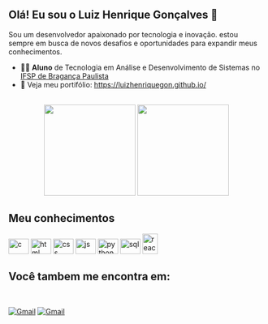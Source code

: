 ## Olá! Eu sou o Luiz Henrique Gonçalves 👋 

Sou um desenvolvedor apaixonado por tecnologia e inovação. estou sempre em busca de novos desafios e oportunidades para expandir meus conhecimentos.

- 👨‍🎓 **Aluno** de Tecnologia em Análise e Desenvolvimento de Sistemas no [IFSP de Bragança Paulista](https://bra.ifsp.edu.br/)
- 📃 Veja meu portifólio: https://luizhenriquegon.github.io/

<div align="center">
<br>
  <img height="180em" src="https://github-readme-stats.vercel.app/api?username=LuizHenriqueGon&show_icons=true&theme=nightowl&include_all_commits=true&count_private=true"/>
  <img height="180em" src="https://github-readme-stats.vercel.app/api/top-langs/?username=LuizHenriqueGon&layout=compact&langs_count=16&theme=nightowl"/>
</div>

## Meu conhecimentos 
<div>
  <img alt="c" height="30" width="40" src="https://cdn.jsdelivr.net/gh/devicons/devicon@latest/icons/c/c-original.svg" />
  <img alt="html" height="30" width="40" src="https://cdn.jsdelivr.net/gh/devicons/devicon@latest/icons/html5/html5-original.svg" />
  <img alt="css" height="30" width="40" src="https://cdn.jsdelivr.net/gh/devicons/devicon@latest/icons/css3/css3-original.svg" />
  <img alt="js" height="30" width="40" src="https://cdn.jsdelivr.net/gh/devicons/devicon@latest/icons/javascript/javascript-original.svg" />
  <img alt="python" height="30" width="40" src="https://cdn.jsdelivr.net/gh/devicons/devicon@latest/icons/python/python-original.svg" />
  <img alt="sql" height= "30" width="40" src="https://cdn.jsdelivr.net/gh/devicons/devicon@latest/icons/mysql/mysql-original.svg" /> 
  <img alt='react' width="30" height="40" src="https://img.icons8.com/color/48/react-native.png" alt="react-native"/>
  
</div>

## Você tambem me encontra em: 
<div style="display: inline_block"><br/>

[![Gmail](https://img.shields.io/badge/Gmail-D14836?style=for-the-badge&logo=gmail&logoColor=white)](mailto:luizhenriquegoncalves2004@gmail.com) 
[![Gmail](https://img.shields.io/badge/LinkedIn-0077B5?style=for-the-badge&logo=linkedin&logoColor=white)](https://www.linkedin.com/in/luiz-henrique-gon%C3%A7alves-5186222ba/) 

</div>
